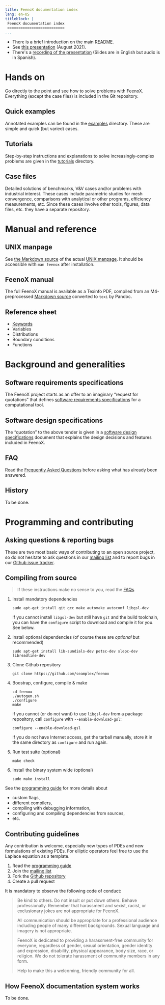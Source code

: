 ```yaml
---
title: FeenoX documentation index
lang: en-US
titleblock: |
 FeenoX documentation index
 ==========================
...
```



 * There is a brief introduction on the main [README](..).
 * See [this presentation](https://www.seamplex.com/feenox/doc/2021-feenox.pdf) (August 2021).
 * There's a [recording of the presentation](https://youtu.be/-RJ5qn7E9uE) (Slides are in English but audio is in Spanish).

# Hands on

Go directly to the point and see how to solve problems with FeenoX. Everything (except the case files) is included in the Git repository.

## Quick examples

Annotated examples can be found in the [examples](../examples) directory. These are simple and quick (but varied) cases.

## Tutorials

Step-by-step instructions and explanations to solve increasingly-complex problems are given in the [tutorials](../tutorials) directory.

## Case files

Detailed solutions of benchmarks, V&V cases and/or problems with industrial interest. These cases include parametric studies for mesh convergence, comparisons with analytical or other programs, efficiency measurements,  etc. Since these cases involve other tools, figures, data files, etc. they have a separate repository.

# Manual and reference

## UNIX manpage

See [the Markdown source](./feenox.1.md) of the actual [UNIX manpage](./feenox.1.html). It should be accessible with `man feenox` after installation.

## FeenoX manual

The full FeenoX manual is available as a Texinfo PDF, compiled from an M4-preprocessed [Markdown source](./feenox.md) converted to `texi` by Pandoc.

## Reference sheet

 * [Keywords](reference-kw.md)
 * Variables
 * Distributions
 * Boundary conditions
 * Functions
 

# Background and generalities

## Software requirements specifications

The FeenoX project starts as an offer to an imaginary “request for quotations” that defines [software requirements specifications](srs.md) for a computational tool.

## Software design specifications

The “quotation” to the above tender is given in a [software design specifications](sds.md) document that explains the design decisions and features included in FeenoX.

## FAQ

Read the [Frequently Asked Questions](FAQ.md) before asking what has already been answered.

## History

To be done.


# Programming and contributing

## Asking questions & reporting bugs

These are two most basic ways of contributing to an open source project, so do not hesitate to ask questions in our [mailing list](https://www.seamplex.com/lists.html) and to report bugs in our [Github issue tracker](https://github.com/seamplex/feenox/issues). 

## Compiling from source

> If these instructions make no sense to you, read the [FAQs](FAQ.md).


 1. Install mandatory dependencies

    ```terminal
    sudo apt-get install git gcc make automake autoconf libgsl-dev
    ```

    If you cannot install `libgsl-dev` but still have `git` and the build toolchain, you can have the `configure` script to download and compile it for you. See below.
    
 2. Install optional dependencies (of course these are _optional_ but recommended)
 
    ```terminal
    sudo apt-get install lib-sundials-dev petsc-dev slepc-dev libreadline-dev
    ```

 3. Clone Github repository
 
    ```terminal
    git clone https://github.com/seamplex/feenox
    ```

 4. Boostrap, configure, compile & make
 
    ```terminal
    cd feenox
    ./autogen.sh
    ./configure
    make
    ```
    
    If you cannot (or do not want) to use `libgsl-dev` from a package repository, call `configure` with `--enable-download-gsl`:
    
    ```terminal
    configure --enable-download-gsl
    ```
    
    If you do not have Internet access, get the tarball manually, store it in the same directory as `configure` and run again.

 5. Run test suite (optional)
 
    ```terminal
    make check
    ```

 6. Install the binary system wide (optional)
 
    ```terminal
    sudo make install
    ```

See the [programming guide](./programming.md) for more details about

 * custom flags,
 * different compilers,
 * compiling with debugging information,
 * configuring and compiling dependencies from sources,
 * etc.
    
## Contributing guidelines

Any contribution is welcome, especially new types of PDEs and new formulations of existing PDEs.
For elliptic operators feel free to use the Laplace equation as a template.

 1. Read the [programming guide](./programming.md)
 2. Join the [mailing list](https://www.seamplex.com/lists.html)
 3. Fork the [Github repository](https://github.com/seamplex/feenox/)
 4. Create a pull request
 
It is mandatory to observe the following code of conduct:

> Be kind to others. Do not insult or put down others. Behave professionally. Remember that harassment and sexist, racist, or exclusionary jokes are not appropriate for FeenoX.
> 
> All communication should be appropriate for a professional audience including people of many different backgrounds. Sexual language and imagery is not appropriate.
> 
> FeenoX is dedicated to providing a harassment-free community for everyone, regardless of gender, sexual orientation, gender identity and expression, disability, physical appearance, body size, race, or religion. We do not tolerate harassment of community members in any form.
>
> Help to make this a welcoming, friendly community for all.



## How FeenoX documentation system works

To be done.

